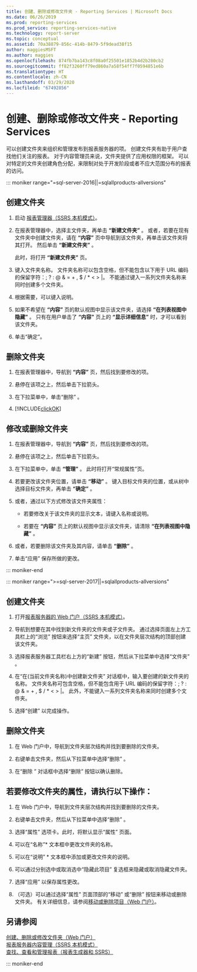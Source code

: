 ```yaml
---
title: 创建、删除或修改文件夹 - Reporting Services | Microsoft Docs
ms.date: 06/26/2019
ms.prod: reporting-services
ms.prod_service: reporting-services-native
ms.technology: report-server
ms.topic: conceptual
ms.assetid: 70a38879-856c-414b-8479-5f9dead38f15
author: maggiesMSFT
ms.author: maggies
ms.openlocfilehash: 874fb7ba143c8f08a0f25501e1852b4d2b280cb2
ms.sourcegitcommit: ff82f3260ff79ed860a7a58f54ff7f0594851e6b
ms.translationtype: HT
ms.contentlocale: zh-CN
ms.lasthandoff: 03/29/2020
ms.locfileid: "67492856"
---
```

# <a name="create-delete-or-modify-a-folder---reporting-services"></a>创建、删除或修改文件夹 - Reporting Services
  可以创建文件夹来组织和管理发布到报表服务器的项。 创建文件夹有助于用户查找他们关注的报表。 对于内容管理员来说，文件夹提供了应用权限的框架。 可以对特定的文件夹创建角色分配，来限制对处于开发阶段或者不应大范围分布的报表的访问。  

::: moniker range="=sql-server-2016||=sqlallproducts-allversions"

## <a name="to-create-a-folder"></a>创建文件夹  
  
1.  启动 [报表管理器（SSRS 本机模式）](https://msdn.microsoft.com/library/80949f9d-58f5-48e3-9342-9e9bf4e57896)。  
  
2.  在报表管理器中，选择主文件夹，再单击 **“新建文件夹”** 。 或者，若要在现有文件夹中创建文件夹，请在 **“内容”** 页中导航到该文件夹，再单击该文件夹将其打开。 然后单击 **“新建文件夹”** 。  
  
     此时，将打开 **“新建文件夹”** 页。  
  
3.  键入文件夹名称。 文件夹名称可以包含空格，但不能包含以下用于 URL 编码的保留字符：\; \? \: \@ \& \= \+ \, \$ \/ \* \< \> \|。 不能通过键入一系列文件夹名称来同时创建多个文件夹。  
  
4.  根据需要，可以键入说明。  
  
5.  如果不希望在 **“内容”** 页的默认视图中显示该文件夹，请选择 **“在列表视图中隐藏”** 。 只有在用户单击了 **“内容”** 页上的 **“显示详细信息”** 时，才可以看到该文件夹。  
  
6.  单击“确定”。   
  
## <a name="to-delete-a-folder"></a>删除文件夹  
  
1.  在报表管理器中，导航到 **“内容”** 页，然后找到要修改的项。  
  
2.  悬停在该项之上，然后单击下拉箭头。  
  
3.  在下拉菜单中，单击“删除”  。  
  
4.  [!INCLUDE[clickOK](../../includes/clickok-md.md)]  
  
## <a name="to-modify-or-delete-a-folder"></a>修改或删除文件夹  
  
1.  在报表管理器中，导航到 **“内容”** 页，然后找到要修改的项。  
  
2.  悬停在该项之上，然后单击下拉箭头。  
  
3.  在下拉菜单中，单击 **“管理”** 。 此时将打开“常规属性”页。  
  
4.  若要更改该文件夹位置，请单击 **“移动”** 。 键入目标文件夹的位置，或从树中选择目标文件夹，再单击 **“确定”** 。  
  
5.  或者，通过以下方式修改该文件夹属性：  
  
    -   若要修改关于该文件夹的显示文本，请键入名称或说明。  
  
    -   若要在 **“内容”** 页上的默认视图中显示该文件夹，请清除 **“在列表视图中隐藏”** 。  
  
6.  或者，若要删除该文件夹及其内容，请单击 **“删除”** 。  
  
7.  单击“应用”  保存所做的更改。  

::: moniker-end

::: moniker range=">=sql-server-2017||=sqlallproducts-allversions"
 
## <a name="to-create-a-folder"></a>创建文件夹  
  
1. 打开[报表服务器的 Web 门户（SSRS 本机模式）](../../reporting-services/web-portal-ssrs-native-mode.md)。  
  
2. 导航到想要在其中找到新文件夹的文件夹或子文件夹。 通过选择页面左上方工具栏上的“浏览”  按钮来选择“主页”  文件夹，以在文件夹层次结构的顶部创建该文件夹。  
  
3. 选择报表服务器工具栏右上方的“新建”  按钮，然后从下拉菜单中选择“文件夹”  。  
  
4. 在“在(当前文件夹名称)中创建新文件夹”  对话框中，输入要创建的新文件夹的名称。 文件夹名称可包含空格，但不能包含用于 URL 编码的保留字符：\; \? \: \@ \& \= \+ \, \$ \/ \* \< \> \|。 此外，不能键入一系列文件夹名称来同时创建多个文件夹。  
  
5. 选择“创建”  以完成操作。  
  
## <a name="to-delete-a-folder"></a>删除文件夹  
  
1. 在 Web 门户中，导航到文件夹层次结构并找到要删除的文件夹。  
  
2. 右键单击文件夹，然后从下拉菜单中选择“删除”  。  
  
3. 在“删除 <foldername>”  对话框中选择“删除”  按钮以确认删除。  
  
## <a name="to-modify-a-folders-properties"></a>若要修改文件夹的属性，请执行以下操作：  
  
1. 在 Web 门户中，导航到文件夹层次结构并找到要删除的文件夹。  
  
2. 右键单击文件夹，然后从下拉菜单中选择“删除”  。  
  
3. 选择“属性”  选项卡。此时，将默认显示“属性”  页面。  
  
4. 可以在“名称”*  文本框中更改文件夹的名称。  
  
5. 可以在“说明”  * 文本框中添加或更改文件夹的说明。  
  
6. 可以通过分别选中或取消选中“隐藏此项目”  复选框来隐藏或取消隐藏文件夹。  
  
7. 选择“应用”  以保存属性更改。  
  
8. （可选）可以通过选择“属性”  页面顶部的“移动”  或“删除”  按钮来移动或删除文件夹。 有关详细信息，请参阅[移动或删除项目（Web 门户）](../../reporting-services/report-server/move-or-delete-an-item-report-manager.md)。  
  
## <a name="see-also"></a>另请参阅  
 [创建、删除或修改文件夹（Web 门户）](../../reporting-services/report-server/create-delete-or-modify-a-folder-web-portal.md)   
 [报表服务器内容管理（SSRS 本机模式）](../../reporting-services/report-server/report-server-content-management-ssrs-native-mode.md)   
 [查找、查看和管理报表（报表生成器和 SSRS）](../../reporting-services/report-builder/finding-viewing-and-managing-reports-report-builder-and-ssrs.md)    
  
::: moniker-end